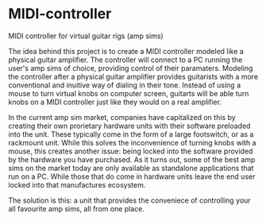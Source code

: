 # MIDI-controller
MIDI controller for virtual guitar rigs (amp sims)

The idea behind this project is to create a MIDI controller modeled like a physical guitar amplifier.
The controller will connect to a PC running the user's amp sims of choice, providing control of their paramaters.
Modeling the controller after a physical guitar amplifier provides guitarists with a more conventional and inuitive way of dialing in their tone.
Instead of using a mouse to turn virtual knobs on computer screen, guitarts will be able turn knobs on a MIDI controller just like they would on a real amplifier.

In the current amp sim market, companies have capitalized on this by creating their own prorietary hardware units with their software preloaded into the unit.
These typically come in the form of a large footswitch, or as a rackmount unit.
While this solves the inconvenience of turning knobs with a mouse, this creates another issue: being locked into the software provided by the hardware you have purchased.
As it turns out, some of the best amp sims on the market today are only available as standalone applications that run on a PC.
While those that do come in hardware units leave the end user locked into that manufactures ecosystem.

The solution is this: a unit that provides the conveniece of controlling your all favourite amp sims, all from one place.

